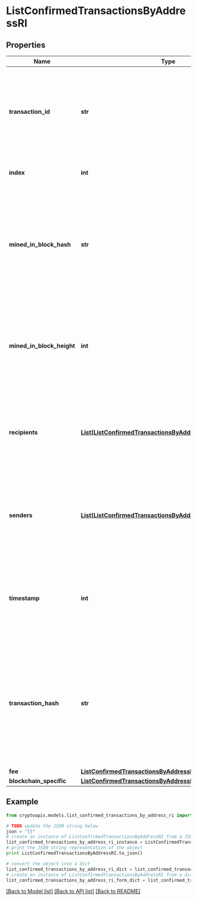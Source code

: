 # ListConfirmedTransactionsByAddressRI


## Properties
Name | Type | Description | Notes
------------ | ------------- | ------------- | -------------
**transaction_id** | **str** | Represents the unique identifier of a transaction, i.e. it could be &#x60;transactionId&#x60; in UTXO-based protocols like Bitcoin, and transaction &#x60;hash&#x60; in Ethereum blockchain. | 
**index** | **int** | Represents the index position of the transaction in the block. | 
**mined_in_block_hash** | **str** | Represents the hash of the block where this transaction was mined/confirmed for first time. The hash is defined as a cryptographic digital fingerprint made by hashing the block header twice through the SHA256 algorithm. | 
**mined_in_block_height** | **int** | Represents the hight of the block where this transaction was mined/confirmed for first time. The height is defined as the number of blocks in the blockchain preceding this specific block. | 
**recipients** | [**List[ListConfirmedTransactionsByAddressRIRecipientsInner]**](ListConfirmedTransactionsByAddressRIRecipientsInner.md) | Represents a list of recipient addresses with the respective amounts. In account-based protocols like Ethereum there is only one address in this list. | 
**senders** | [**List[ListConfirmedTransactionsByAddressRISendersInner]**](ListConfirmedTransactionsByAddressRISendersInner.md) | Represents a list of sender addresses with the respective amounts. In account-based protocols like Ethereum there is only one address in this list. | 
**timestamp** | **int** | Defines the exact date/time in Unix Timestamp when this transaction was mined, confirmed or first seen in Mempool, if it is unconfirmed. | 
**transaction_hash** | **str** | Represents the same as transactionId for account-based protocols like Ethereum, while it could be different in UTXO-based protocols like Bitcoin. E.g., in UTXO-based protocols hash is different from transactionId for SegWit transactions. | 
**fee** | [**ListConfirmedTransactionsByAddressRIFee**](ListConfirmedTransactionsByAddressRIFee.md) |  | 
**blockchain_specific** | [**ListConfirmedTransactionsByAddressRIBS**](ListConfirmedTransactionsByAddressRIBS.md) |  | 

## Example

```python
from cryptoapis.models.list_confirmed_transactions_by_address_ri import ListConfirmedTransactionsByAddressRI

# TODO update the JSON string below
json = "{}"
# create an instance of ListConfirmedTransactionsByAddressRI from a JSON string
list_confirmed_transactions_by_address_ri_instance = ListConfirmedTransactionsByAddressRI.from_json(json)
# print the JSON string representation of the object
print ListConfirmedTransactionsByAddressRI.to_json()

# convert the object into a dict
list_confirmed_transactions_by_address_ri_dict = list_confirmed_transactions_by_address_ri_instance.to_dict()
# create an instance of ListConfirmedTransactionsByAddressRI from a dict
list_confirmed_transactions_by_address_ri_form_dict = list_confirmed_transactions_by_address_ri.from_dict(list_confirmed_transactions_by_address_ri_dict)
```
[[Back to Model list]](../README.md#documentation-for-models) [[Back to API list]](../README.md#documentation-for-api-endpoints) [[Back to README]](../README.md)


